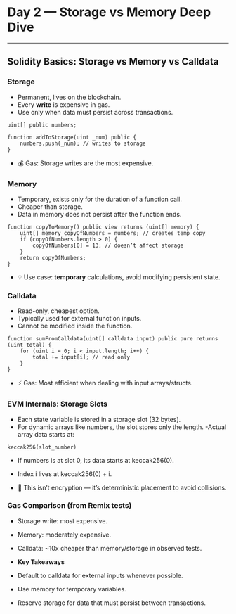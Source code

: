 # Day 2 — Storage vs Memory Deep Dive

---

## Solidity Basics: Storage vs Memory vs Calldata

### Storage
- Permanent, lives on the blockchain.  
- Every **write** is expensive in gas.  
- Use only when data must persist across transactions.  

```solidity
uint[] public numbers;

function addToStorage(uint _num) public {
    numbers.push(_num); // writes to storage
}
```
- 💰 Gas: Storage writes are the most expensive.

### Memory

- Temporary, exists only for the duration of a function call.
- Cheaper than storage.
- Data in memory does not persist after the function ends.

```solidity
function copyToMemory() public view returns (uint[] memory) {
    uint[] memory copyOfNumbers = numbers; // creates temp copy
    if (copyOfNumbers.length > 0) {
        copyOfNumbers[0] = 13; // doesn’t affect storage
    }
    return copyOfNumbers;
}
```
- 💡 Use case: **temporary** calculations, avoid modifying persistent state.

### Calldata

- Read-only, cheapest option.
- Typically used for external function inputs.
- Cannot be modified inside the function.

```solidity
function sumFromCalldata(uint[] calldata input) public pure returns (uint total) {
    for (uint i = 0; i < input.length; i++) {
        total += input[i]; // read only
    }
}
```

- ⚡ Gas: Most efficient when dealing with input arrays/structs.

### EVM Internals: Storage Slots

- Each state variable is stored in a storage slot (32 bytes).
- For dynamic arrays like numbers, the slot stores only the length.
-Actual array data starts at:
```solidity
keccak256(slot_number)
```
- If numbers is at slot 0, its data starts at keccak256(0).
- Index i lives at keccak256(0) + i.

- 🔑 This isn’t encryption — it’s deterministic placement to avoid collisions.


### Gas Comparison (from Remix tests)

- Storage write: most expensive.
- Memory: moderately expensive.
- Calldata: ~10x cheaper than memory/storage in observed tests.

- **Key Takeaways**

- Default to calldata for external inputs whenever possible.
- Use memory for temporary variables.
- Reserve storage for data that must persist between transactions.